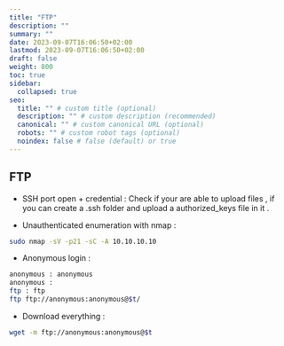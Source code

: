 ```yaml
---
title: "FTP"
description: ""
summary: ""
date: 2023-09-07T16:06:50+02:00
lastmod: 2023-09-07T16:06:50+02:00
draft: false
weight: 800
toc: true
sidebar:
  collapsed: true
seo:
  title: "" # custom title (optional)
  description: "" # custom description (recommended)
  canonical: "" # custom canonical URL (optional)
  robots: "" # custom robot tags (optional)
  noindex: false # false (default) or true
---
```


## FTP
- SSH port open + credential   :
Check if your are able to upload files  ,  if you can create a .ssh folder and upload a authorized_keys file in it .

- Unauthenticated enumeration with nmap :

```sh
sudo nmap -sV -p21 -sC -A 10.10.10.10
```

- Anonymous login :
```sh
anonymous : anonymous
anonymous :
ftp : ftp
ftp ftp://anonymous:anonymous@$t/
```

- Download everything : 
```sh
wget -m ftp://anonymous:anonymous@$t
```

